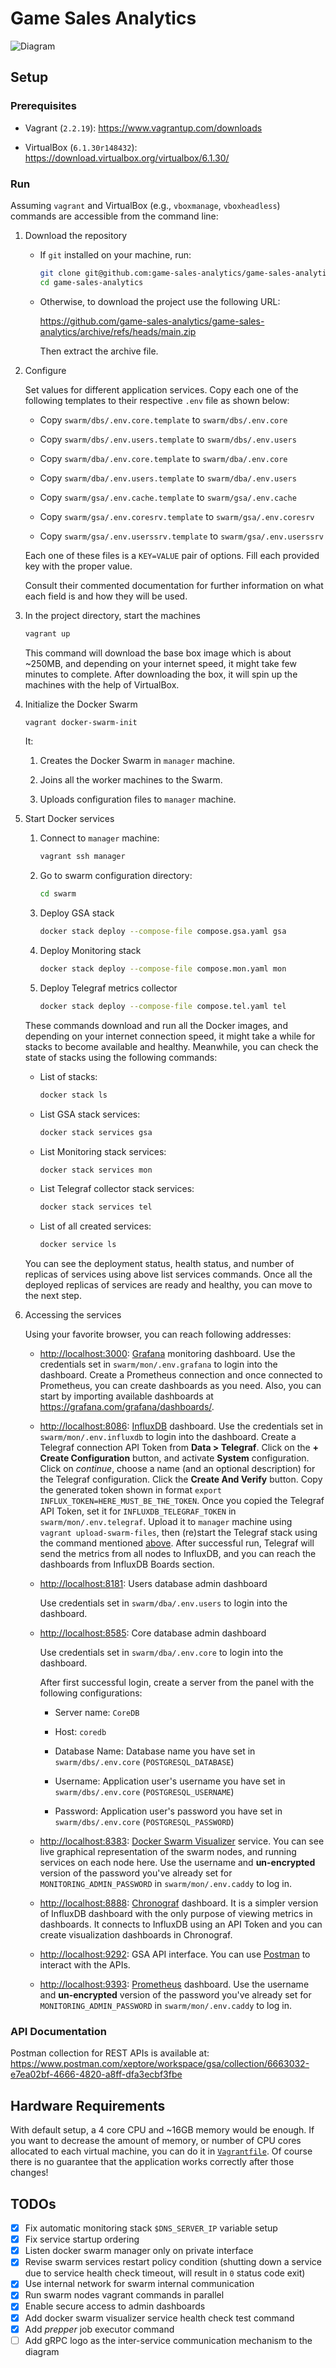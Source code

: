 # Game Sales Analytics

![Diagram](diagram.png)

## Setup

### Prerequisites

- Vagrant (`2.2.19`): <https://www.vagrantup.com/downloads>

- VirtualBox (`6.1.30r148432`): <https://download.virtualbox.org/virtualbox/6.1.30/>

### Run

Assuming `vagrant` and VirtualBox (e.g., `vboxmanage`, `vboxheadless`) commands are accessible from the command line:

1. Download the repository

   - If `git` installed on your machine, run:

     ```sh
     git clone git@github.com:game-sales-analytics/game-sales-analytics.git game-sales-analytics
     cd game-sales-analytics
     ```

   - Otherwise, to download the project use the following URL:

     <https://github.com/game-sales-analytics/game-sales-analytics/archive/refs/heads/main.zip>

     Then extract the archive file.

2. Configure

   Set values for different application services. Copy each one of the following templates to their respective `.env` file as shown below:

   - Copy `swarm/dbs/.env.core.template` to `swarm/dbs/.env.core`

   - Copy `swarm/dbs/.env.users.template` to `swarm/dbs/.env.users`

   - Copy `swarm/dba/.env.core.template` to `swarm/dba/.env.core`

   - Copy `swarm/dba/.env.users.template` to `swarm/dba/.env.users`

   - Copy `swarm/gsa/.env.cache.template` to `swarm/gsa/.env.cache`

   - Copy `swarm/gsa/.env.coresrv.template` to `swarm/gsa/.env.coresrv`

   - Copy `swarm/gsa/.env.userssrv.template` to `swarm/gsa/.env.userssrv`

   Each one of these files is a `KEY=VALUE` pair of options. Fill each provided key with the proper value.

   Consult their commented documentation for further information on what each field is and how they will be used.

3. In the project directory, start the machines

   ```sh
   vagrant up
   ```

   This command will download the base box image which is about ~250MB, and depending on your internet speed, it might take few minutes to complete. After downloading the box, it will spin up the machines with the help of VirtualBox.

4. Initialize the Docker Swarm

   ```sh
   vagrant docker-swarm-init
   ```

   It:

   1. Creates the Docker Swarm in `manager` machine.

   2. Joins all the worker machines to the Swarm.

   3. Uploads configuration files to `manager` machine.

5. Start Docker services

   1. Connect to `manager` machine:

      ```sh
      vagrant ssh manager
      ```

   2. Go to swarm configuration directory:

      ```sh
      cd swarm
      ```

   3. Deploy GSA stack

      ```sh
      docker stack deploy --compose-file compose.gsa.yaml gsa
      ```

   4. Deploy Monitoring stack

      ```sh
      docker stack deploy --compose-file compose.mon.yaml mon
      ```

   5. Deploy Telegraf metrics collector

      ```sh
      docker stack deploy --compose-file compose.tel.yaml tel
      ```

   These commands download and run all the Docker images, and depending on your internet connection speed, it might take a while for stacks to become available and healthy. Meanwhile, you can check the state of stacks using the following commands:

   - List of stacks:

     ```sh
     docker stack ls
     ```

   - List GSA stack services:

     ```sh
     docker stack services gsa
     ```

   - List Monitoring stack services:

     ```sh
     docker stack services mon
     ```

   - List Telegraf collector stack services:

     ```sh
     docker stack services tel
     ```

   - List of all created services:

     ```sh
     docker service ls
     ```

   You can see the deployment status, health status, and number of replicas of services using above list services commands. Once all the deployed replicas of services are ready and healthy, you can move to the next step.

6. Accessing the services

   Using your favorite browser, you can reach following addresses:

   - <http://localhost:3000>: [Grafana](https://grafana.com/) monitoring dashboard. Use the credentials set in `swarm/mon/.env.grafana` to login into the dashboard. Create a Prometheus connection and once connected to Prometheus, you can create dashboards as you need. Also, you can start by importing available dashboards at <https://grafana.com/grafana/dashboards/>.

   - <http://localhost:8086>: [InfluxDB](https://www.influxdata.com/) dashboard. Use the credentials set in `swarm/mon/.env.influxdb` to login into the dashboard. Create a Telegraf connection API Token from **Data > Telegraf**. Click on the **+ Create Configuration** button, and activate **System** configuration. Click on *continue*, choose a name (and an optional description) for the Telegraf configuration. Click the **Create And Verify** button. Copy the generated token shown in format `export INFLUX_TOKEN=HERE_MUST_BE_THE_TOKEN`. Once you copied the Telegraf API Token, set it for `INFLUXDB_TELEGRAF_TOKEN` in `swarm/mon/.env.telegraf`. Upload it to `manager` machine using `vagrant upload-swarm-files`, then (re)start the Telegraf stack using the command mentioned [above](#run). After successful run, Telegraf will send the metrics from all nodes to InfluxDB, and you can reach the dashboards from InfluxDB Boards section.

   - <http://localhost:8181>: Users database admin dashboard

     Use credentials set in `swarm/dba/.env.users` to login into the dashboard.

   - <http://localhost:8585>: Core database admin dashboard

     Use credentials set in `swarm/dba/.env.core` to login into the dashboard.

     After first successful login, create a server from the panel with the following configurations:

     - Server name: `CoreDB`

     - Host: `coredb`

     - Database Name: Database name you have set in `swarm/dbs/.env.core` (`POSTGRESQL_DATABASE`)

     - Username: Application user's username you have set in `swarm/dbs/.env.core` (`POSTGRESQL_USERNAME`)

     - Password: Application user's password you have set in `swarm/dbs/.env.core` (`POSTGRESQL_PASSWORD`)

   - <http://localhost:8383>: [Docker Swarm Visualizer](https://github.com/dockersamples/docker-swarm-visualizer) service. You can see live graphical representation of the swarm nodes, and running services on each node here. Use the username and **un-encrypted** version of the password you've already set for `MONITORING_ADMIN_PASSWORD` in `swarm/mon/.env.caddy` to log in.

   - <http://localhost:8888>: [Chronograf](https://www.influxdata.com/time-series-platform/chronograf/) dashboard. It is a simpler version of InfluxDB dashboard with the only purpose of viewing metrics in dashboards. It connects to InfluxDB using an API Token and you can create visualization dashboards in Chronograf.

   - <http://localhost:9292>: GSA API interface. You can use [Postman](#api-documentation) to interact with the APIs.

   - <http://localhost:9393>: [Prometheus](https://prometheus.io/) dashboard. Use the username and **un-encrypted** version of the password you've already set for `MONITORING_ADMIN_PASSWORD` in `swarm/mon/.env.caddy` to log in.

### API Documentation

Postman collection for REST APIs is available at: <https://www.postman.com/xeptore/workspace/gsa/collection/6663032-e7ea02bf-4666-4820-a8ff-dfa3ecbf3fbe>

## Hardware Requirements

With default setup, a 4 core CPU and ~16GB memory would be enough. If you want to decrease the amount of memory, or number of CPU cores allocated to each virtual machine, you can do it in [`Vagrantfile`]('./../Vagrantfile). Of course there is no guarantee that the application works correctly after those changes!

## TODOs

- [x] Fix automatic monitoring stack `$DNS_SERVER_IP` variable setup
- [x] Fix service startup ordering
- [x] Listen docker swarm manager only on private interface
- [x] Revise swarm services restart policy condition (shutting down a service due to service health check timeout, will result in `0` status code exit)
- [x] Use internal network for swarm internal communication
- [x] Run swarm nodes vagrant commands in parallel
- [x] Enable secure access to admin dashboards
- [x] Add docker swarm visualizer service health check test command
- [x] Add _prepper_ job executor command
- [ ] Add gRPC logo as the inter-service communication mechanism to the diagram
